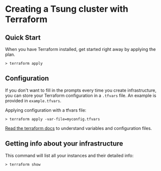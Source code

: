 # Creating a Tsung cluster with Terraform

## Quick Start
When you have Terraform installed, get started right away by applying the plan.

```
> terraform apply
```

## Configuration
If you don't want to fill in the prompts every time you create infrastructure, you can store your Terraform configuration in a `.tfvars` file. An example is provided in `example.tfvars`.

Applying configuration with a tfvars file:
```
> terraform apply -var-file=myconfig.tfvars
```

[Read the terraform docs](https://www.terraform.io/docs/configuration/variables.html) to understand variables and configuration files.


## Getting info about your infrastructure

This command will list all your instances and their detailed info:

```
> terraform show
```
